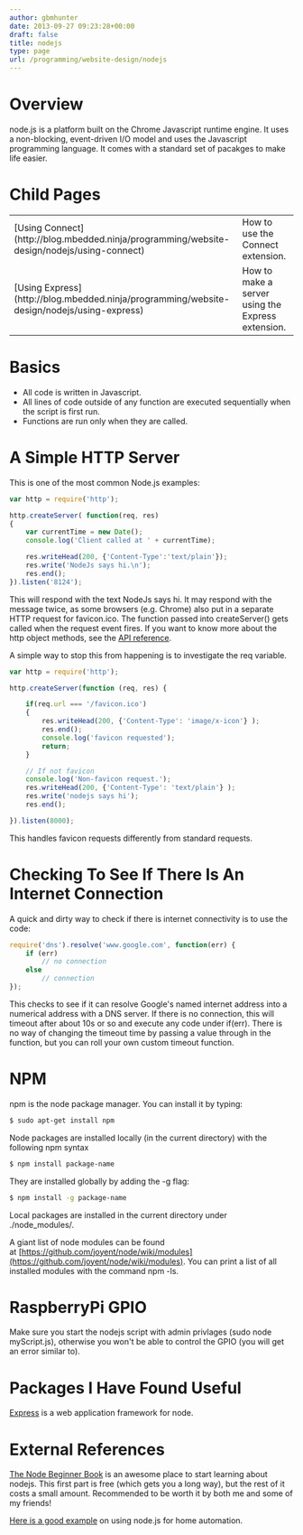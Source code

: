 ```yaml
---
author: gbmhunter
date: 2013-09-27 09:23:28+00:00
draft: false
title: nodejs
type: page
url: /programming/website-design/nodejs
---
```


# Overview

node.js is a platform built on the Chrome Javascript runtime engine. It uses a non-blocking, event-driven I/O model and uses the Javascript programming language. It comes with a standard set of pacakges to make life easier.

# Child Pages

<table>
<tbody>
<tr>
<td >[Using Connect](http://blog.mbedded.ninja/programming/website-design/nodejs/using-connect)
</td>

<td >How to use the Connect extension.
</td>
</tr>
<tr >

<td >[Using Express](http://blog.mbedded.ninja/programming/website-design/nodejs/using-express)
</td>

<td >How to make a server using the Express extension.
</td>
</tr>
</tbody>
</table>

# Basics

* All code is written in Javascript.
* All lines of code outside of any function are executed sequentially when the script is first run.
* Functions are run only when they are called.

# A Simple HTTP Server

This is one of the most common Node.js examples:

```js    
var http = require('http');

http.createServer( function(req, res)
{
    var currentTime = new Date();
    console.log('Client called at ' + currentTime);

    res.writeHead(200, {'Content-Type':'text/plain'});
    res.write('NodeJs says hi.\n');
    res.end();
}).listen('8124');
```

This will respond with the text NodeJs says hi. It may respond with the message twice, as some browsers (e.g. Chrome) also put in a separate HTTP request for favicon.ico. The function passed into createServer() gets called when the request event fires. If you want to know more about the http object methods, see the [API reference](http://nodejs.org/api/http.html#http_class_http_server).

A simple way to stop this from happening is to investigate the req variable.

```js
var http = require('http');

http.createServer(function (req, res) { 

    if(req.url === '/favicon.ico')
    {
        res.writeHead(200, {'Content-Type': 'image/x-icon'} );
        res.end();
        console.log('favicon requested');
        return;
    }

    // If not favicon
    console.log('Non-favicon request.');
    res.writeHead(200, {'Content-Type': 'text/plain'} );
    res.write('nodejs says hi');
    res.end();

}).listen(8000);
```

This handles favicon requests differently from standard requests.

# Checking To See If There Is An Internet Connection

A quick and dirty way to check if there is internet connectivity is to use the code:

```js    
require('dns').resolve('www.google.com', function(err) {
    if (err)
        // no connection
    else
        // connection
});
```

This checks to see if it can resolve Google's named internet address into a numerical address with a DNS server. If there is no connection, this will timeout after about 10s or so and execute any code under if(err). There is no way of changing the timeout time by passing a value through in the function, but you can roll your own custom timeout function.

# NPM

npm is the node package manager. You can install it by typing:

```sh    
$ sudo apt-get install npm
```

Node packages are installed locally (in the current directory) with the following npm syntax

```sh 
$ npm install package-name
```

They are installed globally by adding the -g flag:

```sh 
$ npm install -g package-name
```

Local packages are installed in the current directory under ./node_modules/.

A giant list of node modules can be found at [https://github.com/joyent/node/wiki/modules](https://github.com/joyent/node/wiki/modules). You can print a list of all installed modules with the command npm -ls.


# RaspberryPi GPIO

Make sure you start the nodejs script with admin privlages (sudo node myScript.js), otherwise you won't be able to control the GPIO (you will get an error similar to).

# Packages I Have Found Useful

[Express](http://expressjs.com/) is a web application framework for node.

# External References

[The Node Beginner Book](http://www.nodebeginner.org/#javascript-and-nodejs) is an awesome place to start learning about nodejs. This first part is free (which gets you a long way), but the rest of it costs a small amount. Recommended to be worth it by both me and some of my friends!

[Here is a good example](https://blog.codecentric.de/en/2013/03/home-automation-with-angularjs-and-node-js-on-a-raspberry-pi/) on using node.js for home automation.